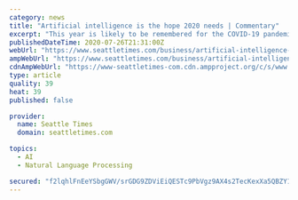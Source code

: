 ```yaml
---
category: news
title: "Artificial intelligence is the hope 2020 needs | Commentary"
excerpt: "This year is likely to be remembered for the COVID-19 pandemic and for a significant presidential election, but there is a new contender for the most spectacularly newsworthy happening of 2020: the unveiling of GPT-3."
publishedDateTime: 2020-07-26T21:31:00Z
webUrl: "https://www.seattletimes.com/business/artificial-intelligence-is-the-hope-2020-needs-commentary/"
ampWebUrl: "https://www.seattletimes.com/business/artificial-intelligence-is-the-hope-2020-needs-commentary/?amp=1"
cdnAmpWebUrl: "https://www-seattletimes-com.cdn.ampproject.org/c/s/www.seattletimes.com/business/artificial-intelligence-is-the-hope-2020-needs-commentary/?amp=1"
type: article
quality: 39
heat: 39
published: false

provider:
  name: Seattle Times
  domain: seattletimes.com

topics:
  - AI
  - Natural Language Processing

secured: "f2lqhlFnEeYSbgGWV/srGDG9ZDViEiQESTc9PbVgz9AX4s2TecKexXa5QBZY1nEPmeYbmoIZDIdjUBvVqUIXfc+Lows3UA9PXH88YR4NLWGB22kd4qpxKMQj7FaCcIx8BoNLA9t2jkF7haYF80/mCOoYRyQXcqph1H8Qz/L9T+8B+SsajPzogFAmoLWxzqaCz+7MuezQQUdiWGmubmINOQRcqhzDGfDGdTJ9Li8mC5UbQGWujA9mxXlPtqRePiAHNaX4/4y7vCWP0cbjoBV0vegYurGfVA5ihpeZk4doe6gCLckmdRVDeombfr4I5xKMQwkEdz69HIvEye5P1YK9vA==;g5TpBUToQhuITVH3dSEzJA=="
---
```


